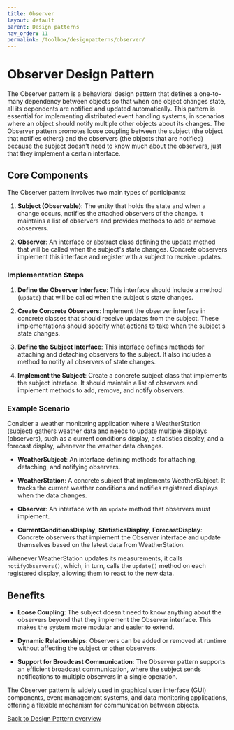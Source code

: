 ```yaml
---
title: Observer
layout: default
parent: Design patterns
nav_order: 11
permalink: /toolbox/designpatterns/observer/
---
```


# Observer Design Pattern

The Observer pattern is a behavioral design pattern that defines a one-to-many dependency between objects so that when one object changes state, all its dependents are notified and updated automatically. This pattern is essential for implementing distributed event handling systems, in scenarios where an object should notify multiple other objects about its changes. The Observer pattern promotes loose coupling between the subject (the object that notifies others) and the observers (the objects that are notified) because the subject doesn't need to know much about the observers, just that they implement a certain interface.

## Core Components

The Observer pattern involves two main types of participants:

1. **Subject (Observable)**: The entity that holds the state and when a change occurs, notifies the attached observers of the change. It maintains a list of observers and provides methods to add or remove observers.

2. **Observer**: An interface or abstract class defining the update method that will be called when the subject's state changes. Concrete observers implement this interface and register with a subject to receive updates.

### Implementation Steps

1. **Define the Observer Interface**: This interface should include a method (`update`) that will be called when the subject's state changes.

2. **Create Concrete Observers**: Implement the observer interface in concrete classes that should receive updates from the subject. These implementations should specify what actions to take when the subject's state changes.

3. **Define the Subject Interface**: This interface defines methods for attaching and detaching observers to the subject. It also includes a method to notify all observers of state changes.

4. **Implement the Subject**: Create a concrete subject class that implements the subject interface. It should maintain a list of observers and implement methods to add, remove, and notify observers.

### Example Scenario

Consider a weather monitoring application where a WeatherStation (subject) gathers weather data and needs to update multiple displays (observers), such as a current conditions display, a statistics display, and a forecast display, whenever the weather data changes.

- **WeatherSubject**: An interface defining methods for attaching, detaching, and notifying observers.

- **WeatherStation**: A concrete subject that implements WeatherSubject. It tracks the current weather conditions and notifies registered displays when the data changes.

- **Observer**: An interface with an `update` method that observers must implement.

- **CurrentConditionsDisplay**, **StatisticsDisplay**, **ForecastDisplay**: Concrete observers that implement the Observer interface and update themselves based on the latest data from WeatherStation.

Whenever WeatherStation updates its measurements, it calls `notifyObservers()`, which, in turn, calls the `update()` method on each registered display, allowing them to react to the new data.

## Benefits

- **Loose Coupling**: The subject doesn't need to know anything about the observers beyond that they implement the Observer interface. This makes the system more modular and easier to extend.

- **Dynamic Relationships**: Observers can be added or removed at runtime without affecting the subject or other observers.

- **Support for Broadcast Communication**: The Observer pattern supports an efficient broadcast communication, where the subject sends notifications to multiple observers in a single operation.

The Observer pattern is widely used in graphical user interface (GUI) components, event management systems, and data monitoring applications, offering a flexible mechanism for communication between objects.

[Back to Design Pattern overview](./README.md)
